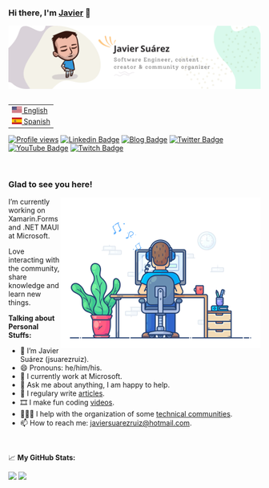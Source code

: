 ### Hi there, I'm <a href="https://javiersuarezruiz.wordpress.com" target="_blank">Javier</a> 👋

![Banner](images/banner.png)

<table align="right">
 <tr><td><a href="README.md"><img src="images/usa-flag.png" height="13"> English</a></td></tr>
 <tr><td><a href="README-es.md"><img src="images/es-flag.png" height="13"> Spanish</a></td></tr>
</table>

[![Profile views](https://komarev.com/ghpvc/?username=jsuarezruiz&style=flat-square)](https://github.com/jsuarezruiz)
[![Linkedin Badge](https://img.shields.io/badge/-LinkedIn-0e76a8?style=flat-square&logo=Linkedin&logoColor=white)](https://linkedin.com/in/jsuarezruiz)
[![Blog Badge](https://img.shields.io/badge/Website-3b5998?style=flat-square&logo=google-chrome&logoColor=white)](https://javiersuarezruiz.wordpress.com)
[![Twitter Badge](https://img.shields.io/badge/-Twitter-00acee?style=flat-square&logo=Twitter&logoColor=white)](https://twitter.com/jsuarezruiz)
[![YouTube Badge](https://img.shields.io/badge/-YouTube-E60101?style=flat-square&logo=YouTube&logoColor=white)](https://www.youtube.com/javiersuarezruiz)
[![Twitch Badge](https://img.shields.io/badge/-Twitch-5C3C96?style=flat-square&logo=Twitch&logoColor=white)](https://www.twitch.tv/jsuarezruiz)

</br>

### Glad to see you here!

<img align="right" alt="Gif" src="https://raw.githubusercontent.com/jsuarezruiz/jsuarezruiz/master/images/coding.gif" width="400" />

I’m currently working on Xamarin.Forms and .NET MAUI at Microsoft. 

Love interacting with the community, share knowledge and learn new things.

**Talking about Personal Stuffs:**

- 👨 I’m Javier Suárez (jsuarezruiz).
- 😄 Pronouns: he/him/his.
- 🏢 I currently work at Microsoft.
- 💬 Ask me about anything, I am happy to help.
- 📝 I regulary write [articles](https://javiersuarezruiz.wordpress.com).
- 🎞️ I make fun coding [videos](https://www.youtube.com/javiersuarezruiz).
- 🧑‍🤝‍🧑 I help with the organization of some [technical communities](https://www.meetup.com/SevillaDotNet).
- 📫 How to reach me: javiersuarezruiz@hotmail.com.

</br>

📈 **My GitHub Stats:**

<p>
  <img height="180em" src="https://github-readme-stats.vercel.app/api?username=jsuarezruiz&show_icons=true&hide_border=true&&count_private=true&include_all_commits=true" />
  <img height="180em" src="https://github-readme-stats.vercel.app/api/top-langs/?username=jsuarezruiz&show_icons=true&hide_border=true&layout=compact&langs_count=8&hide=javascript"/>
</p>
